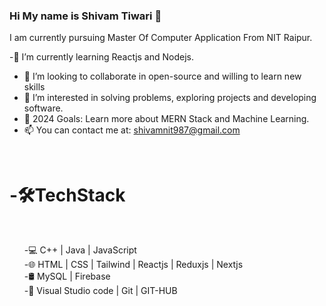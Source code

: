 ### Hi My name is Shivam Tiwari 👋

I am currently pursuing Master Of Computer Application From NIT Raipur.
 



 -🌱  I’m currently learning  Reactjs and Nodejs.
- 👯 I’m looking to collaborate in open-source and willing to learn new skills
- 👀 I’m interested in solving problems, exploring projects and developing software.
- 🥅 2024 Goals: Learn more about MERN Stack and  Machine Learning.
- 📫 You can contact me at: shivamnit987@gmail.com

<br/>
<h1>-🛠TechStack</h1>
<br/>
<ul>
 -💻   C++ | Java | JavaScript <br/>
-🌐   HTML | CSS | Tailwind | Reactjs | Reduxjs | Nextjs<br/>
-🛢    MySQL | Firebase <br/>
-🔧   Visual Studio code | Git | GIT-HUB<br/>
</ul>
 
